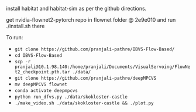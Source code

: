 install habitat and habitat-sim as per the github directions.

get nvidia-flownet2-pytorch repo in flownet folder @ 2e9e010
and run ./install.sh there

To run:
* `git clone https://github.com/pranjali-pathre/IBVS-Flow-Based/`
* `cd IBVS-Flow-Based`
* `scp -r pranjali@10.1.98.140:/home/pranjali/Documents/VisualServoing/FlowNet2_checkpoint.pth.tar ./data/`
* `git clone https://github.com/pranjali-pathre/deepMPCVS`
* `mv deepMPCVS flownet`
* `conda activate deepmpcvs`
* `python run_dfvs.py ./data/skokloster-castle`
* `./make_video.sh ./data/skokloster-castle && ./plot.py`
